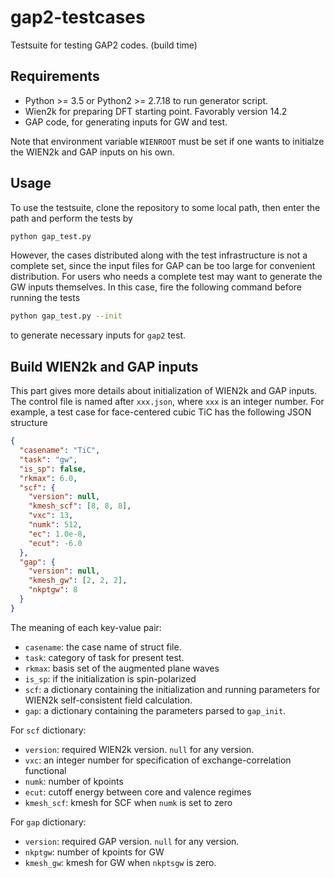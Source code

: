 # gap2-testcases

Testsuite for testing GAP2 codes. (build time)

## Requirements

- Python >= 3.5 or Python2 >= 2.7.18 to run generator script.
- Wien2k for preparing DFT starting point. Favorably version 14.2
- GAP code, for generating inputs for GW and test.

Note that environment variable `WIENROOT` must be set if one wants
to initialze the WIEN2k and GAP inputs on his own.

## Usage

To use the testsuite, clone the repository to some local path, then enter the path and perform the tests by

```bash
python gap_test.py
```

However, the cases distributed along with the test infrastructure is not a complete set,
since the input files for GAP can be too large for convenient distribution.
For users who needs a complete test may want to generate the GW inputs themselves.
In this case, fire the following command before running the tests

```bash
python gap_test.py --init
```

to generate necessary inputs for `gap2` test.

## Build WIEN2k and GAP inputs

This part gives more details about initialization of WIEN2k and GAP inputs.
The control file is named after `xxx.json`, where `xxx` is an integer number.
For example, a test case for face-centered cubic TiC has the following JSON structure

```json
{
  "casename": "TiC",
  "task": "gw",
  "is_sp": false,
  "rkmax": 6.0,
  "scf": {
    "version": null,
    "kmesh_scf": [8, 8, 8],
    "vxc": 13,
    "numk": 512,
    "ec": 1.0e-8,
    "ecut": -6.0
  },
  "gap": {
    "version": null,
    "kmesh_gw": [2, 2, 2],
    "nkptgw": 8
  }
}
```

The meaning of each key-value pair:

- `casename`: the case name of struct file.
- `task`: category of task for present test.
- `rkmax`: basis set of the augmented plane waves
- `is_sp`: if the initialization is spin-polarized
- `scf`: a dictionary containing the initialization and running parameters for WIEN2k self-consistent field calculation.
- `gap`: a dictionary containing the parameters parsed to `gap_init`.

For `scf` dictionary:

- `version`: required WIEN2k version. `null` for any version.
- `vxc`: an integer number for specification of exchange-correlation functional
- `numk`: number of kpoints
- `ecut`: cutoff energy between core and valence regimes
- `kmesh_scf`: kmesh for SCF when `numk` is set to zero

For `gap` dictionary:

- `version`: required GAP version. `null` for any version.
- `nkptgw`: number of kpoints for GW
- `kmesh_gw`: kmesh for GW when `nkptsgw` is zero.

